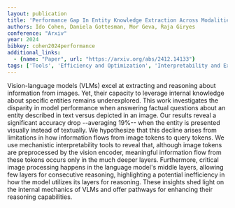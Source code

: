 ```yaml
---
layout: publication
title: 'Performance Gap In Entity Knowledge Extraction Across Modalities In Vision Language Models'
authors: Ido Cohen, Daniela Gottesman, Mor Geva, Raja Giryes
conference: "Arxiv"
year: 2024
bibkey: cohen2024performance
additional_links:
  - {name: "Paper", url: "https://arxiv.org/abs/2412.14133"}
tags: ['Tools', 'Efficiency and Optimization', 'Interpretability and Explainability', 'RAG', 'Multimodal Models']
---
```

Vision-language models (VLMs) excel at extracting and reasoning about
information from images. Yet, their capacity to leverage internal knowledge
about specific entities remains underexplored. This work investigates the
disparity in model performance when answering factual questions about an entity
described in text versus depicted in an image. Our results reveal a significant
accuracy drop --averaging 19%-- when the entity is presented visually instead
of textually. We hypothesize that this decline arises from limitations in how
information flows from image tokens to query tokens. We use mechanistic
interpretability tools to reveal that, although image tokens are preprocessed
by the vision encoder, meaningful information flow from these tokens occurs
only in the much deeper layers. Furthermore, critical image processing happens
in the language model's middle layers, allowing few layers for consecutive
reasoning, highlighting a potential inefficiency in how the model utilizes its
layers for reasoning. These insights shed light on the internal mechanics of
VLMs and offer pathways for enhancing their reasoning capabilities.
